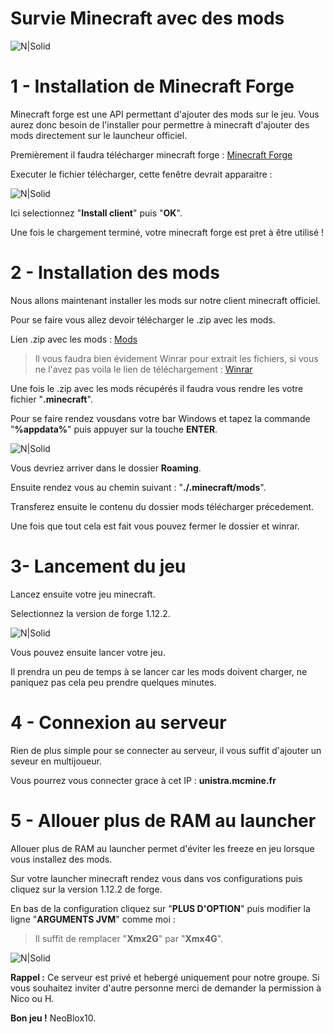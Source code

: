 # Survie Minecraft avec des mods

![N|Solid](https://www.minecraft.net/content/dam/minecraft/pmp/bees-hero.jpg)

# 1 - Installation de Minecraft Forge
Minecraft forge est une API permettant d'ajouter des mods sur le jeu. Vous aurez donc besoin de l'installer pour permettre à minecraft d'ajouter des mods directement sur le launcheur officiel.

Premièrement il faudra télécharger minecraft forge : [Minecraft Forge](https://adfoc.us/serve/sitelinks/?id=271228&url=https://files.minecraftforge.net/maven/net/minecraftforge/forge/1.12.2-14.23.5.2847/forge-1.12.2-14.23.5.2847-installer-win.exe)

Executer le fichier télécharger, cette fenêtre devrait apparaitre : 

![N|Solid](https://zupimages.net/up/20/12/nson.png)

Ici selectionnez "**Install client**" puis "**OK**".

Une fois le chargement terminé, votre minecraft forge est pret à être utilisé !

# 2 - Installation des mods
Nous allons maintenant installer les mods sur notre client minecraft officiel.

Pour se faire vous allez devoir télécharger le .zip avec les mods.

Lien .zip avec les mods : [Mods](https://drive.google.com/open?id=1pn2Ok5WEfDyl2Ad7sn7dAqh40IcIc3iG)

> Il vous faudra bien évidement Winrar pour extrait les fichiers, si vous ne l'avez pas voila le lien de téléchargement :
> [Winrar](https://www.win-rar.com/postdownload.html?&L=10)

Une fois le .zip avec les mods récupérés il faudra vous rendre les votre fichier "**.minecraft**".

Pour se faire rendez vousdans votre bar Windows et tapez la commande "**%appdata%**" puis appuyer sur la touche **ENTER**.

![N|Solid](https://zupimages.net/up/20/12/cny5.png)

Vous devriez arriver dans le dossier **Roaming**.

Ensuite rendez vous au chemin suivant : "**./.minecraft/mods**".

Transferez ensuite le contenu du dossier mods télécharger précedement.

Une fois que tout cela est fait vous pouvez fermer le dossier et winrar.

# 3- Lancement du jeu

Lancez ensuite votre jeu minecraft.

Selectionnez la version de forge 1.12.2.

![N|Solid](https://zupimages.net/up/20/12/bk4m.png)

Vous pouvez ensuite lancer votre jeu.

Il prendra un peu de temps à se lancer car les mods doivent charger, ne paniquez pas cela peu prendre quelques minutes.

# 4 - Connexion au serveur
Rien de plus simple pour se connecter au serveur, il vous suffit d'ajouter un seveur en multijoueur.

Vous pourrez vous connecter grace à cet IP : **unistra.mcmine.fr**

# 5 - Allouer plus de RAM au launcher

Allouer plus de RAM au launcher permet d'éviter les freeze en jeu lorsque vous installez des mods.

Sur votre launcher minecraft rendez vous dans vos configurations puis cliquez sur la version 1.12.2 de forge.

En bas de la configuration cliquez sur "**PLUS D'OPTION**" puis modifier la ligne "**ARGUMENTS JVM**" comme moi :

> Il suffit de remplacer "**Xmx2G**" par "**Xmx4G**".

![N|Solid](https://zupimages.net/up/20/12/9ye5.png)

**Rappel :** Ce serveur est privé et hebergé uniquement pour notre groupe. Si vous souhaitez inviter d'autre personne merci de demander la permission à Nico ou H.

**Bon jeu !**
NeoBlox10.
